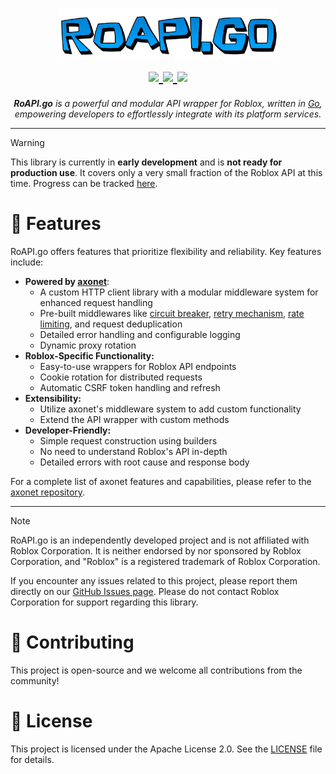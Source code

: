 <h1 align="center">
    <picture>
      <img width="350" alt="roapi.go" src="./assets/images/roapi.png">
    </picture>
  <br>
  <a href="https://github.com/jaxron/roapi.go/blob/main/LICENSE.md">
    <img src="https://img.shields.io/github/license/jaxron/roapi.go?style=flat-square&color=008ae6">
  </a>
  <a href="https://github.com/jaxron/roapi.go/actions/workflows/ci.yml">
    <img src="https://img.shields.io/github/actions/workflow/status/jaxron/roapi.go/ci.yml?style=flat-square&color=008ae6">
  </a>
  <a href="https://github.com/jaxron/roapi.go/issues">
    <img src="https://img.shields.io/github/issues/jaxron/roapi.go?style=flat-square&color=008ae6">
  </a>
</h1>

<p align="center">
  <em><b>RoAPI.go</b> is a powerful and modular API wrapper for Roblox, written in <a href="https://golang.org/">Go</a>, empowering developers to effortlessly integrate with its platform services.</em>
</p>

---

> [!WARNING]
> This library is currently in **early development** and is **not ready for production use**. It covers only a very small fraction of the Roblox API at this time. Progress can be tracked [here](https://github.com/jaxron/roapi.go/issues/1).

# 🚀 Features

RoAPI.go offers features that prioritize flexibility and reliability. Key features include:

- **Powered by [axonet](https://github.com/jaxron/axonet)**:
  - A custom HTTP client library with a modular middleware system for enhanced request handling
  - Pre-built middlewares like [circuit breaker](https://learn.microsoft.com/en-us/azure/architecture/patterns/circuit-breaker), [retry mechanism](https://learn.microsoft.com/en-us/azure/architecture/patterns/retry), [rate limiting](https://learn.microsoft.com/en-us/azure/architecture/patterns/rate-limiting-pattern), and request deduplication
  - Detailed error handling and configurable logging
  - Dynamic proxy rotation
- **Roblox-Specific Functionality:**
  - Easy-to-use wrappers for Roblox API endpoints
  - Cookie rotation for distributed requests
  - Automatic CSRF token handling and refresh
- **Extensibility:**
  - Utilize axonet's middleware system to add custom functionality
  - Extend the API wrapper with custom methods
- **Developer-Friendly:**
  - Simple request construction using builders
  - No need to understand Roblox's API in-depth
  - Detailed errors with root cause and response body

For a complete list of axonet features and capabilities, please refer to the [axonet repository](https://github.com/jaxron/axonet).

---

> [!NOTE]
> RoAPI.go is an independently developed project and is not affiliated with Roblox Corporation. It is neither endorsed by nor sponsored by Roblox Corporation, and "Roblox" is a registered trademark of Roblox Corporation.
>
> If you encounter any issues related to this project, please report them directly on our [GitHub Issues page](https://github.com/jaxron/roapi.go/issues). Please do not contact Roblox Corporation for support regarding this library.

# 🤝 Contributing

This project is open-source and we welcome all contributions from the community!

# 📄 License

This project is licensed under the Apache License 2.0. See the [LICENSE](LICENSE) file for details.
